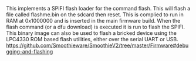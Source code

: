 This implements a SPIFI flash loader for the command flash.
This will flash a file called flashme.bin on the sdcard then reset.
This is complied to run in RAM at 0x1000000 and is inserted in the main firmware build. When the flash command (or a dfu download) is executed
it is run to flash the SPIFI.
This binary image can also be used to flash a bricked device using the LPC4330 ROM based flash utilities, either over the serial UART or USB.
https://github.com/Smoothieware/SmoothieV2/tree/master/Firmware#debugging-and-flashing
